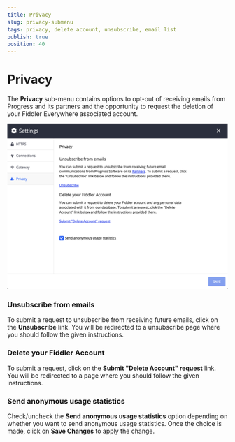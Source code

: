 ```yaml
---
title: Privacy
slug: privacy-submenu
tags: privacy, delete account, unsubscribe, email list
publish: true
position: 40
---
```


# Privacy

The __Privacy__ sub-menu contains options to opt-out of receiving emails from Progress and its partners and the opportunity to request the deletion of your Fiddler Everywhere associated account.

![Privacy settings](../../images/settings/privacy-all.png)

### Unsubscribe from emails

To submit a request to unsubscribe from receiving future emails, click on the __Unsubscribe__ link. You will be redirected to a unsubscribe page where you should follow the given instructions.

### Delete your Fiddler Account

To submit a request, click on the __Submit "Delete Account" request__ link. You will be redirected to a page where you should follow the given instructions.

### Send anonymous usage statistics

Check/uncheck the __Send anonymous usage statistics__ option depending on whether you want to send anonymous usage statistics. Once the choice is made, click on __Save Changes__ to apply the change.
